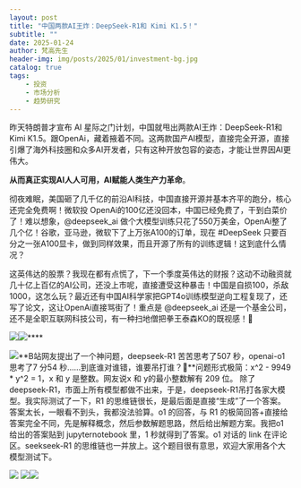 ```yaml
---
layout: post
title: "中国两款AI王炸：DeepSeek-R1和 Kimi K1.5！"
subtitle: ""
date: 2025-01-24
author: 梵高先生
header-img: img/posts/2025/01/investment-bg.jpg
catalog: true
tags:
    - 投资
    - 市场分析
    - 趋势研究
---
```


昨天特朗普才宣布 AI 星际之门计划，中国就甩出两款AI王炸：DeepSeek-R1和 Kimi K1.5。跟OpenAi，藏着掖着不同。这两款国产AI模型，直接完全开源，直接引爆了海外科技圈和众多AI开发者，只有这种开放包容的姿态，才能让世界因AI更伟大。

**从而真正实现AI人人可用，AI赋能人类生产力革命**。

彻夜难眠，美国砸了几千亿的前沿AI科技，中国直接开源并基本齐平的跑分，核心还完全免费啊！微软投 OpenAi的100亿还没回本，中国已经免费了，干到白菜价了！难以想象，@deepseek_ai 做个大模型训练只花了550万美金，OpenAi整了几个亿！谷歌，亚马逊，微软下了上万张A100的订单，现在 #DeepSeek 只要百分之一张A100显卡，做到同样效果，而且开源了所有的训练逻辑！这到底什么情况？

这英伟达的股票？我现在都有点慌了，下一个季度英伟达的财报？这动不动融资就几十亿上百亿的AI公司，还没上市呢，直接遭受这种暴击！中国是自损100，杀敌1000，这怎么玩？最近还有中国AI科学家把GPT4o训练模型逆向工程复现了，还写了论文，这让OpenAi直接骂街了！重点是 @deepseek_ai 还是一个基金公司，还不是全职互联网科技公司，有一种扫地僧把拳王泰森KO的既视感！🫣

![](https://mmbiz.qpic.cn/sz_mmbiz_jpg/https://mmbiz.qpic.cn/sz_mmbiz_jpg/ViaIfpMVXKTRR5pMMgFEzh5JAibuGmXsDJQH9hbXBhM9QWueBcNzQhib1d2ic9apfUrYS7BO8IGWseN2VH9usnI8Hw/640?wx_fmt=jpeg)![](https://mmbiz.qpic.cn/sz_mmbiz_jpg/https://mmbiz.qpic.cn/sz_mmbiz_jpg/ViaIfpMVXKTRR5pMMgFEzh5JAibuGmXsDJmdg4ia3cZYial8bjOXJ7f9ibEp5UzDRCzy599NmVLtK6WGjpnNJQXCib1w/640?wx_fmt=jpeg)****

![](https://mmbiz.qpic.cn/sz_mmbiz_jpg/https://mmbiz.qpic.cn/sz_mmbiz_jpg/ViaIfpMVXKTRR5pMMgFEzh5JAibuGmXsDJ23w0xLOHDGSqvZSeh5QOkW4aicUF4y472Pac8W31fPzywoXVGk7PJuw/640?wx_fmt=jpeg)**B站网友提出了一个神问题，deepseek-R1 苦苦思考了507 秒，openai-o1思考了7 分54 秒……到底谁对谁错，谁要吊打谁？🤣**问题形式极简：x^2 - 9949 * y^2 = 1，x 和 y 是整数。网友说x 和 y的最小整数解有 209 位。 除了 deepseek-R1，市面上所有模型都做不出来，于是，deepseek-R1吊打各家大模型。我实际测试了一下，R1 的思维链很长，是最后面是直接“生成”了一个答案。答案太长，一眼看不到头，我都没法验算。o1 的回答，与 R1 的极简回答+直接给答案完全不同，先是解释概念，然后参数解题思路，然后给出解题方案。我把o1 给出的答案贴到 jupyternotebook 里，1 秒就得到了答案。o1 对话的 link 在评论区。seekseek-R1 的思维链也一并放上。这个题目很有意思，欢迎大家用各个大模型测试下。

![](https://mmbiz.qpic.cn/sz_mmbiz_jpg/https://mmbiz.qpic.cn/sz_mmbiz_jpg/ViaIfpMVXKTRR5pMMgFEzh5JAibuGmXsDJ23w0xLOHDGSqvZSeh5QOkW4aicUF4y472Pac8W31fPzywoXVGk7PJuw/640?wx_fmt=jpeg)
![](https://mmbiz.qpic.cn/sz_mmbiz_jpg/https://mmbiz.qpic.cn/sz_mmbiz_jpg/ViaIfpMVXKTRR5pMMgFEzh5JAibuGmXsDJoOazicKkS1TTy473B1CEhxEpNibyR8xVrtTdz99crgImUrk3qN2XDqlg/640?wx_fmt=jpeg)![](https://mmbiz.qpic.cn/sz_mmbiz_jpg/https://mmbiz.qpic.cn/sz_mmbiz_jpg/ViaIfpMVXKTRR5pMMgFEzh5JAibuGmXsDJSZ3TAufofricia5Kj1ULBsR3libK9AU9QgKem7BF0vHnoENj37gIW1O2Q/640?wx_fmt=jpeg)